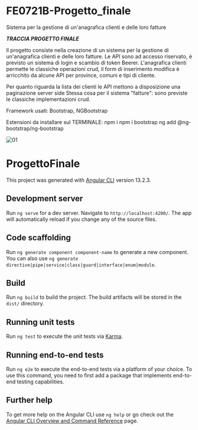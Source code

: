 # FE0721B-Progetto_finale
Sistema per la gestione di un'anagrafica clienti e delle loro fatture

***TRACCIA PROGETTO FINALE***

Il progetto consiste nella creazione di un sistema per la gestione di un'anagrafica clienti e delle loro fatture.
Le API sono ad accesso riservato, è previsto un sistema di login e scambio di token Beerer.
L'anagrafica clienti permette le classiche operazioni crud,
il form di inserimento modifica è arricchito da alcune API per province, comuni e tipi di cliente. 

Per quanto riguarda la lista dei clienti le API mettono a disposizione una paginazione server side
Stessa cosa per il sistema "fatture": sono previste le classiche implementazioni crud.

Framework usati: Bootstrap, NGBootstrap

Estensioni da installare sul TERMINALE:
npm i
npm i bootstrap
ng add @ng-bootstrap/ng-bootstrap


![01](https://user-images.githubusercontent.com/98649610/162673183-2f22051a-257b-4579-b33e-0a07302007b8.JPG)






# ProgettoFinale

This project was generated with [Angular CLI](https://github.com/angular/angular-cli) version 13.2.3.

## Development server

Run `ng serve` for a dev server. Navigate to `http://localhost:4200/`. The app will automatically reload if you change any of the source files.

## Code scaffolding

Run `ng generate component component-name` to generate a new component. You can also use `ng generate directive|pipe|service|class|guard|interface|enum|module`.

## Build

Run `ng build` to build the project. The build artifacts will be stored in the `dist/` directory.

## Running unit tests

Run `ng test` to execute the unit tests via [Karma](https://karma-runner.github.io).

## Running end-to-end tests

Run `ng e2e` to execute the end-to-end tests via a platform of your choice. To use this command, you need to first add a package that implements end-to-end testing capabilities.

## Further help

To get more help on the Angular CLI use `ng help` or go check out the [Angular CLI Overview and Command Reference](https://angular.io/cli) page.
